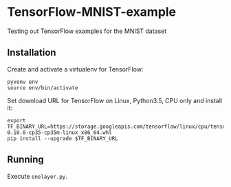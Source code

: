 # TensorFlow-MNIST-example
Testing out TensorFlow examples for the MNIST dataset

## Installation
Create and activate a virtualenv for TensorFlow:

```shell
pyvenv env
source env/bin/activate
```

Set download URL for TensorFlow on Linux, Python3.5, CPU only and install it:

```shell
export TF_BINARY_URL=https://storage.googleapis.com/tensorflow/linux/cpu/tensorflow-0.10.0-cp35-cp35m-linux_x86_64.whl
pip install --upgrade $TF_BINARY_URL
```

## Running

Execute `onelayer.py`.